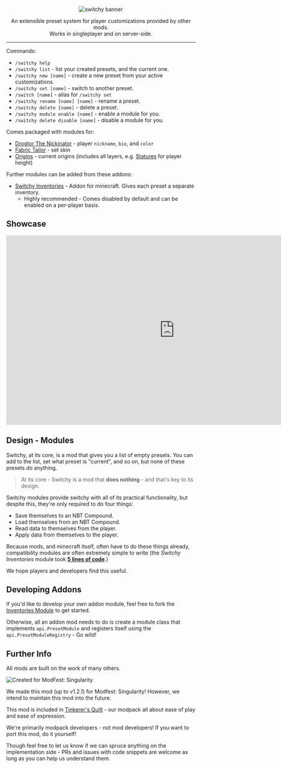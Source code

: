 <p align="center"><img alt="switchy banner" src="https://user-images.githubusercontent.com/55819817/185277937-60b55666-07b9-46d3-881b-0f45ea39fb73.png" /></p>

<p align="center">An extensible preset system for player customizations provided by other mods.<br/>
Works in singleplayer and on server-side.</p>

---

Commands:
- `/switchy help`
- `/switchy list` - list your created presets, and the current one.
- `/switchy new [name]` - create a new preset from your active customizations.
- `/switchy set [name]` - switch to another preset.
- `/switch [name]` - alias for `/switchy set`
- `/switchy rename [name] [name]` - rename a preset.
- `/switchy delete [name]` - delete a preset.
- `/switchy module enable [name]` - enable a module for you.
- `/switchy delete disable [name]` - disable a module for you.

Comes packaged with modules for:
- [Drogtor The Nickinator](https://modrinth.com/mod/drogtor) - player `nickname`, `bio`, and `color`
- [Fabric Tailor](https://modrinth.com/mod/fabrictailor) - set skin
- [Origins](https://modrinth.com/mod/origins/versions) - current origins (includes all layers, e.g. [Statures](https://modrinth.com/mod/tinkerers-statures) for player height)

Further modules can be added from these addons:
- [Switchy Inventories](https://modrinth.com/mod/switchy-inventories) - Addon for minecraft. Gives each preset a separate inventory.
  - Highly recommended - Comes disabled by default and can be enabled on a per-player basis.

## Showcase

<iframe width="896" height="504" src="https://www.youtube.com/embed/_hXYjbNfd7Y" title="YouTube video player" frameborder="0" allow="accelerometer; autoplay; clipboard-write; encrypted-media; gyroscope; picture-in-picture" allowfullscreen></iframe>

## Design - Modules

Switchy, at its core, is a mod that gives you a list of empty presets. You can add to the list, set what preset is "current", and so on, but none of these presets *do* anything.

> At its core - Switchy is a mod that **does nothing** - and that's key to its design.

Switchy modules provide switchy with all of its practical functionality, but despite this, they're only required to do four things:
 - Save themselves to an NBT Compound.
 - Load themselves from an NBT Compound.
 - Read data to themselves from the player.
 - Apply data from themselves to the player.

Because mods, and minecraft itself, often have to do these things already, compatibility modules are often extremely simple to write (the *Switchy Inventories* module took **[5 lines of code](https://github.com/sisby-folk/switchy-inventories/blob/1.18/src/main/java/folk/sisby/switchy_inventories/compat/InventoryCompat.java)**.)

We hope players and developers find this useful.

## Developing Addons

If you'd like to develop your own addon module, feel free to fork the [Inventories Module](https://github.com/sisby-folk/switchy-inventories) to get started.

Otherwise, all an addon mod needs to do is create a module class that implements `api.PresetModule` and registers itself using the `api.PresetModuleRegistry` - Go wild!

## Further Info

All mods are built on the work of many others.

![Created for ModFest: Singularity](https://blob.jortage.com/blobs/5/d4d/5d4d14d96db2e2024d87cf5606cb7ce6421633a002e328947f85d210ba250ecb9f86de8df210dd031be2d4eafb0980494e7a1e8e99590a550abaa42d82768b9f)

We made this mod (up to v1.2.1) for Modfest: Singularity! However, we intend to maintain this mod into the future.

This mod is included in [Tinkerer's Quilt](https://modrinth.com/modpack/tinkerers-quilt) - our modpack all about ease of play and ease of expression.

We're primarily modpack developers - not mod developers! If you want to port this mod, do it yourself!

Though feel free to let us know if we can spruce anything on the implementation side - PRs and issues with code snippets are welcome as long as you can help us understand them.
